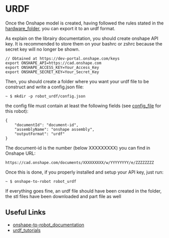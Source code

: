 # URDF

Once the Onshape model is created, having followed the rules stated in the [hardware_folder](../Hardware), you can export it to an urdf format.

As explain on the librairy documentation, you should create onshape API key. It is recommended to store them on your bashrc or zshrc because the secret key will no longer be shown.

```console
// Obtained at https://dev-portal.onshape.com/keys
export ONSHAPE_API=https://cad.onshape.com
export ONSHAPE_ACCESS_KEY=Your_Access_Key
export ONSHAPE_SECRET_KEY=Your_Secret_Key
```

Then, you should create a folder where you want your urdf file to be construct and write a config.json file:

```console
~ $ mkdir -p robot_urdf/config.json
```

the config file must contain at least the following fields (see [config_file](./config.json) for this robot):

```console
{
    "documentId": "document-id",
    "assemblyName": "onshape assembly",
    "outputFormat": "urdf"
}
```

The document-id is the number (below XXXXXXXXX) you can find in Onshape URL:

```console
https://cad.onshape.com/documents/XXXXXXXXX/w/YYYYYYYY/e/ZZZZZZZZ
```

Once this is done, if you properly installed and setup your API key, just run:

```console
~ $ onshape-to-robot robot_urdf
```

If everything goes fine, an urdf file should have been created in the folder, the stl files have been downloaded and part file as well

## Useful Links

- [onshape-to-robot_documentation](https://onshape-to-robot.readthedocs.io/en/latest/)
- [urdf_tutorials](http://wiki.ros.org/urdf/Tutorials)
